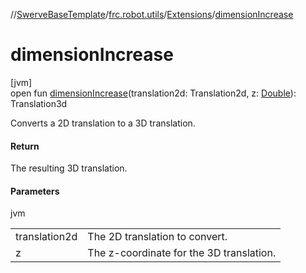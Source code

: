 //[SwerveBaseTemplate](../../../index.md)/[frc.robot.utils](../index.md)/[Extensions](index.md)/[dimensionIncrease](dimension-increase.md)

# dimensionIncrease

[jvm]\
open fun [dimensionIncrease](dimension-increase.md)(translation2d: Translation2d, z: [Double](https://kotlinlang.org/api/latest/jvm/stdlib/kotlin/-double/index.html)): Translation3d

Converts a 2D translation to a 3D translation.

#### Return

The resulting 3D translation.

#### Parameters

jvm

| | |
|---|---|
| translation2d | The 2D translation to convert. |
| z | The z-coordinate for the 3D translation. |
